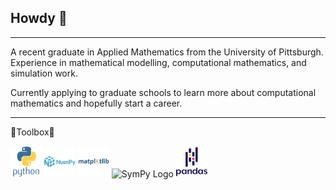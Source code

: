 ## Howdy 👋
---

A recent graduate in Applied Mathematics from the University of Pittsburgh. Experience in mathematical modelling, computational mathematics, and simulation work.

Currently applying to graduate schools to learn more about computational mathematics and hopefully start a career.

---

🧰Toolbox🧰

<img src=https://github.com/devicons/devicon/blob/master/icons/python/python-original-wordmark.svg alt = "Python logo" width ="50" height ="50"/> <img src=https://github.com/devicons/devicon/blob/master/icons/numpy/numpy-plain-wordmark.svg alt="NumPy logo" width = "50"/> <img src=https://github.com/devicons/devicon/blob/master/icons/matplotlib/matplotlib-original-wordmark.svg alt ="MatPlotLib Logo" width ="50" height = "50" /> <img src=https://docs.sympy.org/latest/_images/sympy.svg alt = "SymPy Logo" width = "50" height = "50"/> <img src=https://github.com/devicons/devicon/blob/master/icons/pandas/pandas-original-wordmark.svg alt = "Pandas Logo" width = "50" height = "50"/>
<!--
**York1119/york1119** is a ✨ _special_ ✨ repository because its `README.md` (this file) appears on your GitHub profile.

Here are some ideas to get you started:

- 🔭 I’m currently working on ...
- 🌱 I’m currently learning ...
- 👯 I’m looking to collaborate on ...
- 🤔 I’m looking for help with ...
- 💬 Ask me about ...
- 📫 How to reach me: ...
- 😄 Pronouns: ...
- ⚡ Fun fact: ...
-->
